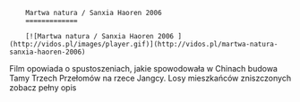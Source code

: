 
        Martwa natura / Sanxia Haoren 2006 
        =============
        
        [![Martwa natura / Sanxia Haoren 2006 ](http://vidos.pl/images/player.gif)](http://vidos.pl/martwa-natura-sanxia-haoren-2006)
        
        
 Film opowiada o spustoszeniach, jakie spowodowała w Chinach budowa Tamy Trzech Przełomów na rzece Jangcy. Losy mieszkańców zniszczonych zobacz pełny opis
    